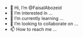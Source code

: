 - 👋 Hi, I’m @FaisalAbozeid
- 👀 I’m interested in ...
- 🌱 I’m currently learning ...
- 💞️ I’m looking to collaborate on ...
- 📫 How to reach me ...

<!---
FaisalAbozeid/FaisalAbozeid is a ✨ special ✨ repository because its `README.md` (this file) appears on your GitHub profile.
You can click the Preview link to take a look at your changes.
--->
